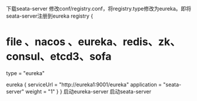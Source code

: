 下载seata-server
修改conf/registry.conf，将registry.type修改为eureka。即将seata-server注册到eureka
registry {
  # file 、nacos 、eureka、redis、zk、consul、etcd3、sofa
  type = "eureka"

  eureka {
    serviceUrl = "http://eureka1:9001/eureka"
    application = "seata-server"
    weight = "1"
  }
}
启动eureka-server
启动seata-server